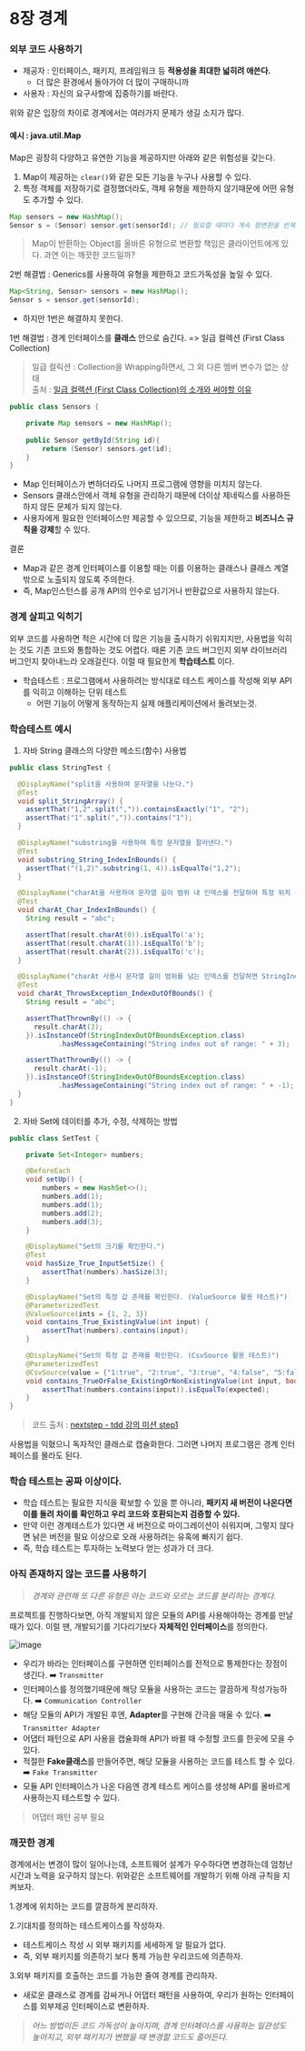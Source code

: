 # 8장 경계
### 외부 코드 사용하기
- 제공자 : 인터페이스, 패키지, 프레임워크 등 **적용성을 최대한 넓히려 애쓴다.**
  - 더 많은 환경에서 돌아가야 더 많이 구매하니까
- 사용자 : 자신의 요구사항에 집중하기를 바란다.

위와 같은 입장의 차이로 경계에서는 여러가지 문제가 생길 소지가 많다.

#### 예시 : java.util.Map
Map은 굉장히 다양하고 유연한 기능을 제공하지만 아래와 같은 위험성을 갖는다.
1. Map이 제공하는 `clear()`와 같은 모든 기능을 누구나 사용할 수 있다.
2. 특정 객체를 저장하기로 결정했더라도, 객체 유형을 제한하지 않기때문에 어떤 유형도 추가할 수 있다.
```java
Map sensors = new HashMap();
Sensor s = (Sensor) sensor.get(sensorId); // 필요할 때마다 계속 형변환을 반복해야함.
```
> Map이 반환하는 Object를 올바른 유형으로 변환할 책임은 클라이언트에게 있다. 과연 이는 깨끗한 코드일까?

2번 해결법 : Generics를 사용하여 유형을 제한하고 코드가독성을 높일 수 있다.
```java
Map<String, Sensor> sensors = new HashMap();
Sensor s = sensor.get(sensorId);
```
- 하지만 1번은 해결하지 못한다.

1번 해결법 : 경계 인터페이스를 **클래스** 안으로 숨긴다. => 일급 컬렉션 (First Class Collection)
> 일급 컬릭션 : Collection을 Wrapping하면서, 그 외 다른 멤버 변수가 없는 상태   
> 출처 : [일급 컬렉션 (First Class Collection)의 소개와 써야할 이유](https://jojoldu.tistory.com/412)
```java
public class Sensors {

    private Map sensors = new HashMap();
    
    public Sensor getById(String id){
        return (Sensor) sensors.get(id);
    }
}
```
- Map 인터페이스가 변하더라도 나머지 프로그램에 영향을 미치지 않는다.
- Sensors 클래스안에서 객체 유형을 관리하기 때문에 더이상 제네릭스를 사용하든 하지 않든 문제가 되지 않는다.
- 사용자에게 필요한 인터페이스만 제공할 수 있으므로, 기능을 제한하고 **비즈니스 규칙을 강제**할 수 있다. 

결론
- Map과 같은 경계 인터페이스를 이용할 때는 이를 이용하는 클래스나 클래스 계열 밖으로 노출되지 않도록 주의한다.
- 즉, Map인스턴스를 공개 API의 인수로 넘기거나 반환값으로 사용하지 않는다.

### 경계 살피고 익히기
외부 코드를 사용하면 적은 시간에 더 많은 기능을 출시하기 쉬워지지만, 사용법을 익히는 것도 기존 코드와 통합하는 것도 어렵다. 
때론 기존 코드 버그인지 외부 라이브러리 버그인지 찾아내느라 오래걸린다. 이럴 때 필요한게 **학습테스트** 이다.

- 학습테스트 : 프로그램에서 사용하려는 방식대로 테스트 케이스를 작성해 외부 API를 익히고 이해하는 단위 테스트
  - 어떤 기능이 어떻게 동작하는지 실제 애플리케이션에서 돌려보는것.

### 학습테스트 예시
1. 자바 String 클래스의 다양한 메소드(함수) 사용법
```java
public class StringTest {

  @DisplayName("split을 사용하여 문자열을 나눈다.")
  @Test
  void split_StringArray() {
    assertThat("1,2".split(",")).containsExactly("1", "2");
    assertThat("1".split(",")).contains("1");
  }

  @DisplayName("substring을 사용하여 특정 문자열을 잘라낸다.")
  @Test
  void substring_String_IndexInBounds() {
    assertThat("(1,2)".substring(1, 4)).isEqualTo("1,2");
  }

  @DisplayName("charAt을 사용하여 문자열 길이 범위 내 인덱스를 전달하여 특정 위치 문자를 가져온다.")
  @Test
  void charAt_Char_IndexInBounds() {
    String result = "abc";

    assertThat(result.charAt(0)).isEqualTo('a');
    assertThat(result.charAt(1)).isEqualTo('b');
    assertThat(result.charAt(2)).isEqualTo('c');
  }

  @DisplayName("charAt 사용시 문자열 길이 범위를 넘는 인덱스를 전달하면 StringIndexOutOfBoundsException이 발생한다.")
  @Test
  void charAt_ThrowsException_IndexOutOfBounds() {
    String result = "abc";

    assertThatThrownBy(() -> {
      result.charAt(3);
    }).isInstanceOf(StringIndexOutOfBoundsException.class)
            .hasMessageContaining("String index out of range: " + 3);

    assertThatThrownBy(() -> {
      result.charAt(-1);
    }).isInstanceOf(StringIndexOutOfBoundsException.class)
            .hasMessageContaining("String index out of range: " + -1);
  }
}
```
2. 자바 Set에 데이터를 추가, 수정, 삭제하는 방법
```java
public class SetTest {

    private Set<Integer> numbers;

    @BeforeEach
    void setUp() {
        numbers = new HashSet<>();
        numbers.add(1);
        numbers.add(1);
        numbers.add(2);
        numbers.add(3);
    }

    @DisplayName("Set의 크기를 확인한다.")
    @Test
    void hasSize_True_InputSetSize() {
        assertThat(numbers).hasSize(3);
    }

    @DisplayName("Set의 특정 값 존재를 확인한다. (ValueSource 활용 테스트)")
    @ParameterizedTest
    @ValueSource(ints = {1, 2, 3})
    void contains_True_ExistingValue(int input) {
        assertThat(numbers).contains(input);
    }

    @DisplayName("Set의 특정 값 존재를 확인한다. (CsvSource 활용 테스트)")
    @ParameterizedTest
    @CsvSource(value = {"1:true", "2:true", "3:true", "4:false", "5:false"}, delimiter = ':')
    void contains_TrueOrFalse_ExistingOrNonExistingValue(int input, boolean expected) {
        assertThat(numbers.contains(input)).isEqualTo(expected);
    }
}
```
> 코드 출처 : [nextstep - tdd 강의 미션 step1](https://github.com/hoa0217/java-racingcar/tree/hoa0217/src/test/java/study/step1)

사용법을 익혔으니 독자적인 클래스로 캡슐화한다. 그러면 나머지 프로그램은 경계 인터페이스를 몰라도 된다.

### 학습 테스트는 공짜 이상이다.
- 학습 테스트는 필요한 지식을 확보할 수 있을 뿐 아니라, **패키지 새 버전이 나온다면 이를 돌려 차이를 확인하고 우리 코드와 호환되는지 검증할 수 있다.**
- 만약 이런 경계테스트가 있다면 새 버전으로 마이그레이션이 쉬워지며, 그렇지 않다면 낡은 버전을 필요 이상으로 오래 사용하려는 유혹에 빠지기 쉽다.
- 즉, 학습 테스트는 투자하는 노력보다 얻는 성과가 더 크다.

### 아직 존재하지 않는 코드를 사용하기
> *경계와 관련해 또 다른 유형은 아는 코드와 모르는 코드를 분리하는 경계다.*

프로젝트를 진행하다보면, 아직 개발되지 않은 모듈의 API를 사용해야하는 경계를 만날 때가 있다.
이럴 땐, 개발되기를 기다리기보다 **자체적인 인터페이스**를 정의한다.

![image](https://github.com/hoa0217/study-repo/assets/48192141/d24e6853-a15d-4aca-a025-63542472edc5)

- 우리가 바라는 인터페이스를 구현하면 인터페이스를 전적으로 통제한다는 장점이 생긴다. ➡️ `Transmitter`
- 인터페이스를 정의했기때문에 해당 모듈을 사용하는 코드는 깔끔하게 작성가능하다. ➡️ `Communication Controller`
- 해당 모듈의 API가 개발된 후엔, **Adapter**를 구현해 간극을 매울 수 있다. ➡️ `Transmitter Adapter`
- 어댑터 패턴으로 API 사용을 캡슐화해 API가 바뀔 때 수정할 코드를 한곳에 모을 수 있다.
- 적절한 **Fake클래스**를 만들어주면, 해당 모듈을 사용하는 코드를 테스트 할 수 있다. ➡️ `Fake Transmitter`
- 모듈 API 인터페이스가 나온 다음엔 경계 테스트 케이스를 생성해 API를 올바르게 사용하는지 테스트할 수 있다.

> 어댑터 패턴 공부 필요

### 깨끗한 경계

경계에서는 변경이 많이 일어나는데, 소프트웨어 설계가 우수하다면 변경하는데 엄청난 시간과 노력을 요구하지 않는다. 위와같은 소프트웨어를 개발하기 위해 아래 규칙을 지켜보자.

1.경계에 위치하는 코드를 깔끔하게 분리하자.

2.기대치를 정의하는 테스트케이스를 작성하자.
- 테스트케이스 작성 시 외부 패키지를 세세하게 알 필요가 없다.
- 즉, 외부 패키지를 의존하기 보다 통제 가능한 우리코드에 의존하자.

3.외부 패키지를 호출하는 코드를 가능한 줄여 경계를 관리하자.
- 새로운 클래스로 경계를 감싸거나 어댑터 패턴을 사용하여, 우리가 원하는 인터페이스를 외부제공 인터페이스로 변환하자.

> *어느 방법이든 코드 가독성이 높아지며, 경계 인터페이스를 사용하는 일관성도 높아지고, 외부 패키지가 변했을 때 변경할 코드도 줄어든다.*
